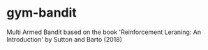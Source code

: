 # gym-bandit
Multi Armed Bandit based on the book 'Reinforcement Leraning: An Introduction' by Sutton and Barto (2018)
